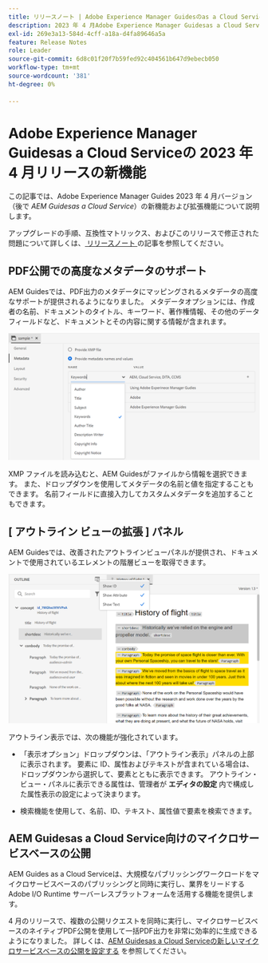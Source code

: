 ```yaml
---
title: リリースノート | Adobe Experience Manager Guidesのas a Cloud Service、2023 年 4 月リリース
description: 2023 年 4 月Adobe Experience Manager Guidesas a Cloud Serviceリリース
exl-id: 269e3a13-584d-4cff-a18a-d4fa89646a5a
feature: Release Notes
role: Leader
source-git-commit: 6d8c01f20f7b59fed92c404561b647d9ebecb050
workflow-type: tm+mt
source-wordcount: '381'
ht-degree: 0%

---
```


# Adobe Experience Manager Guidesas a Cloud Serviceの 2023 年 4 月リリースの新機能

この記事では、Adobe Experience Manager Guides 2023 年 4 月バージョン（後で *AEM Guidesas a Cloud Service*）の新機能および拡張機能について説明します。

アップグレードの手順、互換性マトリックス、およびこのリリースで修正された問題について詳しくは、[&#x200B; リリースノート &#x200B;](release-notes-2023-4-0.md) の記事を参照してください。

## PDF公開での高度なメタデータのサポート

AEM Guidesでは、PDF出力のメタデータにマッピングされるメタデータの高度なサポートが提供されるようになりました。 メタデータオプションには、作成者の名前、ドキュメントのタイトル、キーワード、著作権情報、その他のデータフィールドなど、ドキュメントとその内容に関する情報が含まれます。

<img src="assets/pdf-metadata.png" alt=" ネイティブ pdf メタデータ">

XMP ファイルを読み込むと、AEM Guidesがファイルから情報を選択できます。 また、ドロップダウンを使用してメタデータの名前と値を指定することもできます。 名前フィールドに直接入力してカスタムメタデータを追加することもできます。


## [ アウトライン ビューの拡張 ] パネル

AEM Guidesでは、改善されたアウトラインビューパネルが提供され、ドキュメントで使用されているエレメントの階層ビューを取得できます。

<img src="assets/select-element-content-outline-view_cs.png" alt=" ネイティブ pdf メタデータ">

アウトライン表示では、次の機能が強化されています。

* 「表示オプション」ドロップダウンは、「アウトライン表示」パネルの上部に表示されます。 要素に ID、属性およびテキストが含まれている場合は、ドロップダウンから選択して、要素とともに表示できます。 アウトライン・ビュー・パネルに表示できる属性は、管理者が **エディタの設定** 内で構成した属性表示の設定によって決まります。

* 検索機能を使用して、名前、ID、テキスト、属性値で要素を検索できます。


## AEM Guidesas a Cloud Service向けのマイクロサービスベースの公開

AEM Guides as a Cloud Serviceは、大規模なパブリッシングワークロードをマイクロサービスベースのパブリッシングと同時に実行し、業界をリードするAdobe I/O Runtime サーバーレスプラットフォームを活用する機能を提供します。

4 月のリリースで、複数の公開リクエストを同時に実行し、マイクロサービスベースのネイティブPDF公開を使用して一括PDF出力を非常に効率的に生成できるようになりました。
詳しくは、[AEM Guidesas a Cloud Serviceの新しいマイクロサービスベースの公開を設定する &#x200B;](../knowledge-base/publishing/configure-microservices.md) を参照してください。
